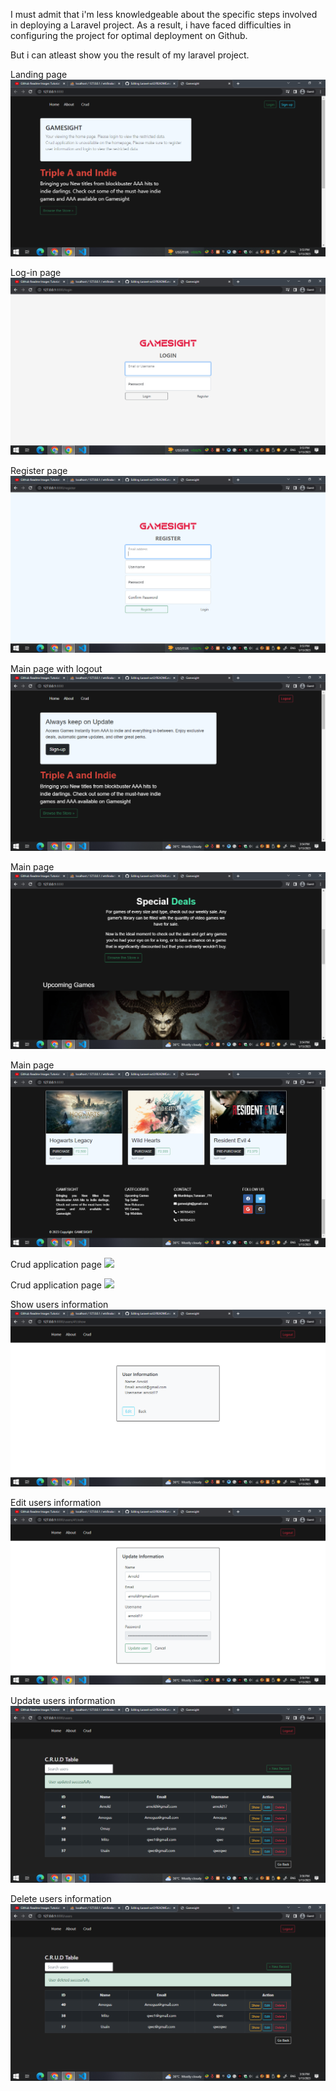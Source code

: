 I must admit that i'm less knowledgeable about the specific steps involved in deploying a Laravel project.
As a result, i have faced difficulties in configuring the project for optimal deployment on Github.

But i can atleast show you the result of my laravel project.

Landing page
![](public/images/landing.png)

Log-in page
![](public/images/login.png)

Register page
![](public/images/register.png)

Main page with logout 
![](public/images/main.png)

Main page
![](public/images/main2.png)

Main page
![](public/images/main3.png)

Crud application page
![](public/images/crud.png)

Crud application page
![](public/images/crud2.png)

Show users information
![](public/images/show.png)

Edit users information
![](public/images/edit.png)

Update users information
![](public/images/update.png)

Delete users information
![](public/images/delete.png)
